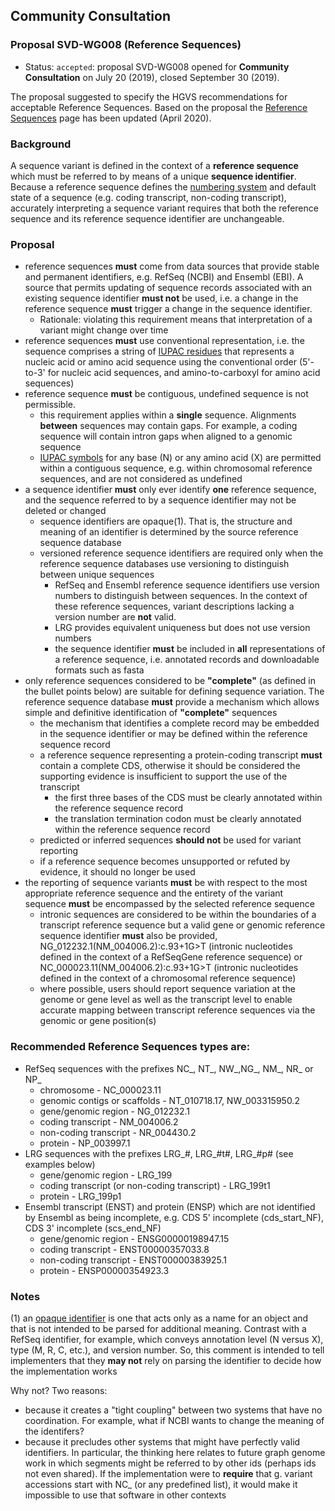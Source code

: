 ## Community Consultation

### Proposal SVD-WG008 (Reference Sequences)

- Status: <code class="spot1">accepted</code>: proposal SVD-WG008 opened for **Community Consultation** on July 20 (2019), closed September 30 (2019).

The proposal suggested to specify the HGVS recommendations for acceptable Reference Sequences. Based on the proposal the [Reference Sequences](https://varnomen.hgvs.org/background/refseq/) page has been updated (April 2020).

### Background

A sequence variant is defined in the context of a **reference sequence** which must be referred to by means of a unique **sequence identifier**. Because a reference sequence defines the [numbering system](https://varnomen.hgvs.org/background/numbering/) and default state of a sequence (e.g. coding transcript, non-coding transcript), accurately interpreting a sequence variant requires that both the reference sequence and its reference sequence identifier are unchangeable.

### Proposal

- reference sequences **must** come from data sources that provide stable and permanent identifiers, e.g. RefSeq (NCBI) and Ensembl (EBI). A source that permits updating of sequence records associated with an existing sequence identifier **must not** be used, i.e. a change in the reference sequence **must** trigger a change in the sequence identifier.
  - Rationale: violating this requirement means that interpretation of a variant might change over time
- reference sequences **must** use conventional representation, i.e. the sequence comprises a string of [IUPAC residues](https://varnomen.hgvs.org/background/standards/) that represents a nucleic acid or amino acid sequence using the conventional order (5'-to-3' for nucleic acid sequences, and amino-to-carboxyl for amino acid sequences)
- reference sequence **must** be contiguous, undefined sequence is not permissible.
  - this requirement applies within a **single** sequence. Alignments **between** sequences may contain gaps. For example, a coding sequence will contain intron gaps when aligned to a genomic sequence
  - [IUPAC symbols](https://varnomen.hgvs.org/background/standards/) for any base (N) or any amino acid (X) are permitted within a contiguous sequence, e.g. within chromosomal reference sequences, and are not considered as undefined
- a sequence identifier **must** only ever identify **one** reference sequence, and the sequence referred to by a sequence identifier may not be deleted or changed
  - sequence identifiers are opaque(1). That is, the structure and meaning of an identifier is determined by the source reference sequence database
  - versioned reference sequence identifiers are required only when the reference sequence databases use versioning to distinguish between unique sequences
    - RefSeq and Ensembl reference sequence identifiers use version numbers to distinguish between sequences. In the context of these reference sequences, variant descriptions lacking a version number are **not** valid.
    - LRG provides equivalent uniqueness but does not use version numbers
    - the sequence identifier **must** be included in **all** representations of a reference sequence, i.e. annotated records and downloadable formats such as fasta
- only reference sequences considered to be **"complete"** (as defined in the bullet points below) are suitable for defining sequence variation. The reference sequence database **must** provide a mechanism which allows simple and definitive identification of **"complete"** sequences
  - the mechanism that identifies a complete record may be embedded in the sequence identifier or may be defined within the reference sequence record
  - a reference sequence representing a protein-coding transcript **must** contain a complete CDS, otherwise it should be considered the supporting evidence is insufficient to support the use of the transcript
    - the first three bases of the CDS must be clearly annotated within the reference sequence record
    - the translation termination codon must be clearly annotated within the reference sequence record
  - predicted or inferred sequences **should not** be used for variant reporting
  - if a reference sequence becomes unsupported or refuted by evidence, it should no longer be used
- the reporting of sequence variants **must** be with respect to the most appropriate reference sequence and the entirety of the variant sequence **must** be encompassed by the selected reference sequence
  - intronic sequences are considered to be within the boundaries of a transcript reference sequence but a valid gene or genomic reference sequence identifier **must** also be provided, NG_012232.1(NM_004006.2):c.93+1G>T (intronic nucleotides defined in the context of a RefSeqGene reference sequence) or NC_000023.11(NM_004006.2):c.93+1G>T (intronic nucleotides defined in the context of a chromosomal reference sequence)
  - where possible, users should report sequence variation at the genome or gene level as well as the transcript level to enable accurate mapping between transcript reference sequences via the genomic or gene position(s)

### Recommended Reference Sequences types are:

- RefSeq sequences with the prefixes NC\_, NT\_, NW\_,NG\_, NM\_, NR\_ or NP\_
  - chromosome - NC_000023.11
  - genomic contigs or scaffolds - NT_010718.17, NW_003315950.2
  - gene/genomic region - NG_012232.1
  - coding transcript - NM_004006.2
  - non-coding transcript - NR_004430.2
  - protein - NP_003997.1
- LRG sequences with the prefixes LRG\_#, LRG\_#t#, LRG\_#p# (see examples below)
  - gene/genomic region - LRG_199
  - coding transcript (or non-coding transcript) - LRG_199t1
  - protein - LRG_199p1
- Ensembl transcript (ENST) and protein (ENSP) which are not identified by Ensembl as being incomplete, e.g. CDS 5' incomplete (cds_start_NF), CDS 3' incomplete (scs_end_NF)
  - gene/genomic region - ENSG00000198947.15
  - coding transcript - ENST00000357033.8
  - non-coding transcript - ENST00000383925.1
  - protein - ENSP00000354923.3

### Notes

(1) an [opaque identifier](https://indieweb.org/opaque) is one that acts only as a name for an object and that is not intended to be parsed for additional meaning. Contrast with a RefSeq identifier, for example, which conveys annotation level (N versus X), type (M, R, C, etc.), and version number. So, this comment is intended to tell implementers that they **may not** rely on parsing the identifier to decide how the implementation works

Why not? Two reasons:

- because it creates a "tight coupling" between two systems that have no coordination. For example, what if NCBI wants to change the meaning of the identifers?
- because it precludes other systems that might have perfectly valid identifiers. In particular, the thinking here relates to future graph genome work in which segments might be referred to by other ids (perhaps ids not even shared). If the implementation were to **require** that g. variant accessions start with NC\_ (or any predefined list), it would make it impossible to use that software in other contexts
